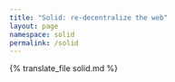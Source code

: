```yaml
---
title: "Solid: re-decentralize the web"
layout: page
namespace: solid
permalink: /solid
---
```

{% translate_file solid.md %}
